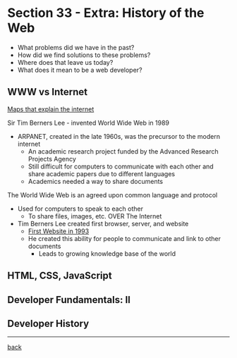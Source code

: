 # Section 33 - Extra: History of the Web

- What problems did we have in the past?
- How did we find solutions to these problems?
- Where does that leave us today?
- What does it mean to be a web developer?

## WWW vs Internet

[Maps that explain the internet](https://www.vox.com/a/internet-maps)

Sir Tim Berners Lee - invented World Wide Web in 1989

- ARPANET, created in the late 1960s, was the precursor to the modern internet
  - An academic research project funded by the Advanced Research Projects Agency
  - Still difficult for computers to communicate with each other and share academic papers due to different languages
  - Academics needed a way to share documents

The World Wide Web is an agreed upon common language and protocol

- Used for computers to speak to each other
  - To share files, images, etc. OVER The Internet
- Tim Berners Lee created first browser, server, and website
  - [First Website in 1993](http://info.cern.ch/hypertext/WWW/TheProject.html)
  - He created this ability for people to communicate and link to other documents
    - Leads to growing knowledge base of the world

## HTML, CSS, JavaScript

## Developer Fundamentals: II

## Developer History

- - -

[back](../README.md)
